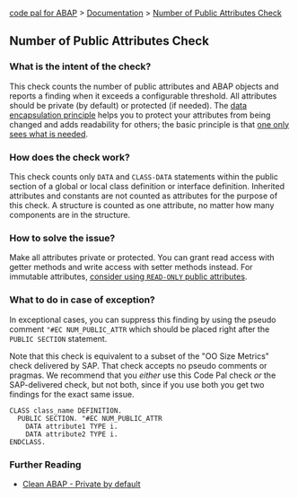[code pal for ABAP](../../README.md) > [Documentation](../check_documentation.md) > [Number of Public Attributes Check](number-public-attributes.md)

## Number of Public Attributes Check

### What is the intent of the check?

This check counts the number of public attributes and ABAP objects and reports a finding when it exceeds a configurable threshold. All attributes should be private (by default) or protected (if needed). The [data encapsulation principle](https://en.wikipedia.org/wiki/Encapsulation_(computer_programming)) helps you to protect your attributes from being changed and adds readability for others; the basic principle is that [one only sees what is needed](https://github.com/SAP/styleguides/blob/main/clean-abap/CleanABAP.md#members-private-by-default-protected-only-if-needed).

### How does the check work?

This check counts only `DATA` and `CLASS-DATA` statements within the public section of a global or local class definition or interface definition. Inherited attributes and constants are not counted as attributes for the purpose of this check. A structure is counted as one attribute, no matter how many components are in the structure.

### How to solve the issue?

Make all attributes private or protected. You can grant read access with getter methods and write access with setter methods instead. For immutable attributes, [consider using `READ-ONLY` public attributes](https://github.com/SAP/styleguides/blob/main/clean-abap/CleanABAP.md#consider-using-immutable-instead-of-getter).

### What to do in case of exception?

In exceptional cases, you can suppress this finding by using the pseudo comment `"#EC NUM_PUBLIC_ATTR` which should be placed right after the `PUBLIC SECTION` statement.

Note that this check is equivalent to a subset of the "OO Size Metrics" check delivered by SAP. That check accepts no pseudo comments or pragmas. We recommend that you *either* use this Code Pal check *or* the SAP-delivered check, but not both, since if you use both you get two findings for the exact same issue.

```abap
CLASS class_name DEFINITION.  
  PUBLIC SECTION. "#EC NUM_PUBLIC_ATTR
    DATA attribute1 TYPE i.
    DATA attribute2 TYPE i.
ENDCLASS.
```

### Further Reading
* [Clean ABAP - Private by default](https://github.com/SAP/styleguides/blob/main/clean-abap/CleanABAP.md#members-private-by-default-protected-only-if-needed) 


